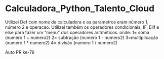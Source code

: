 # Calculadora_Python_Talento_Cloud
Utilizei Def com nome de calculadora e os parametros eram número 1, número 2 e operacao. Utilizei também os operadores condicionais, IF, Elif e else para fazer um "menu" dos operadores aritméticos. 
onde:
1= soma (numero 1 + numero2) 
2= subtração (numero 1 - numero2) 
3=multiplicação (numero 1 * numero2) 
4= divisão (numero 1 / numero2) 


Auto PR ke-79
